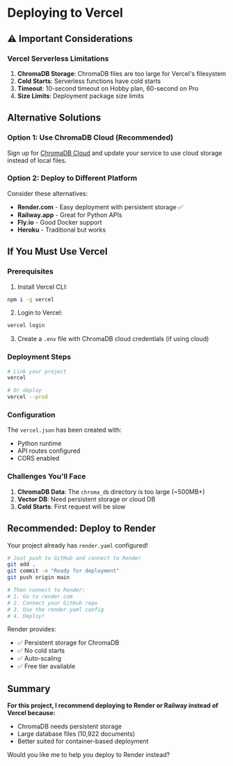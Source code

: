 # Deploying to Vercel

## ⚠️ Important Considerations

### Vercel Serverless Limitations

1. **ChromaDB Storage**: ChromaDB files are too large for Vercel's filesystem
2. **Cold Starts**: Serverless functions have cold starts
3. **Timeout**: 10-second timeout on Hobby plan, 60-second on Pro
4. **Size Limits**: Deployment package size limits

## Alternative Solutions

### Option 1: Use ChromaDB Cloud (Recommended)

Sign up for [ChromaDB Cloud](https://www.trychroma.com/) and update your service to use cloud storage instead of local files.

### Option 2: Deploy to Different Platform

Consider these alternatives:
- **Render.com** - Easy deployment with persistent storage ✅
- **Railway.app** - Great for Python APIs
- **Fly.io** - Good Docker support
- **Heroku** - Traditional but works

## If You Must Use Vercel

### Prerequisites

1. Install Vercel CLI:
```bash
npm i -g vercel
```

2. Login to Vercel:
```bash
vercel login
```

3. Create a `.env` file with ChromaDB cloud credentials (if using cloud)

### Deployment Steps

```bash
# Link your project
vercel

# Or deploy
vercel --prod
```

### Configuration

The `vercel.json` has been created with:
- Python runtime
- API routes configured
- CORS enabled

### Challenges You'll Face

1. **ChromaDB Data**: The `chroma_db` directory is too large (~500MB+)
2. **Vector DB**: Need persistent storage or cloud DB
3. **Cold Starts**: First request will be slow

## Recommended: Deploy to Render

Your project already has `render.yaml` configured!

```bash
# Just push to GitHub and connect to Render
git add .
git commit -m "Ready for deployment"
git push origin main

# Then connect to Render:
# 1. Go to render.com
# 2. Connect your GitHub repo
# 3. Use the render.yaml config
# 4. Deploy!
```

Render provides:
- ✅ Persistent storage for ChromaDB
- ✅ No cold starts
- ✅ Auto-scaling
- ✅ Free tier available

## Summary

**For this project, I recommend deploying to Render or Railway instead of Vercel because:**
- ChromaDB needs persistent storage
- Large database files (10,922 documents)
- Better suited for container-based deployment

Would you like me to help you deploy to Render instead?

